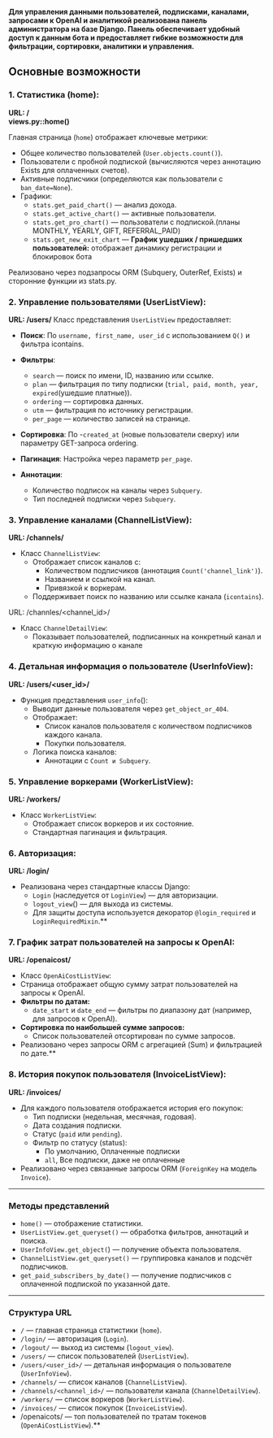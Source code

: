 
**Для управления данными пользователей, подписками, каналами, запросами к OpenAI и аналитикой реализована панель администратора на базе Django. Панель обеспечивает удобный доступ к данным бота и предоставляет гибкие возможности для фильтрации, сортировки, аналитики и управления.**
## Основные возможности

### 1. Статистика (home):

**URL: /  
views.py::home()**

Главная страница (`home`) отображает ключевые метрики:

- Общее количество пользователей (`User.objects.count()`).
- Пользователи с пробной подпиской (вычисляются через аннотацию Exists для оплаченных счетов).
- Активные подписчики (определяются как пользователи с `ban_date=None`).
- Графики:
	- `stats.get_paid_chart()` — анализ дохода.
	- `stats.get_active_chart()` — активные пользователи.
	- `stats.get_pro_chart()` — пользователи с подпиской.(планы MONTHLY, YEARLY, GIFT, REFERRAL_PAID)
	- `stats.get_new_exit_chart` — **График ушедших / пришедших пользователей:** отображает динамику регистрации и блокировок бота

Реализовано через подзапросы ORM (Subquery, OuterRef, Exists) и сторонние функции из stats.py.

### 2. Управление пользователями (UserListView):

**URL: /users/**
Класс представления `UserListView` предоставляет:

- **Поиск**: По `username, first_name, user_id` с использованием `Q()` и фильтра icontains.
- **Фильтры**:
	- `search` — поиск по имени, ID, названию или ссылке.
	- `plan` — фильтрация по типу подписки (`trial, paid, month, year, expired`(ушедшие платные)).
	- `ordering` — сортировка данных.
	- `utm` — фильтрация по источнику регистрации.
	- `per_page` — количество записей на странице.
    
- **Сортировка**: По -`created_at` (новые пользователи сверху) или параметру GET-запроса ordering.
- **Пагинация**: Настройка через параметр `per_page`.
- **Аннотации**:
	- Количество подписок на каналы через `Subquery`.
	- Тип последней подписки через `Subquery`.  

### 3. Управление каналами (ChannelListView):

**URL: /channels/**
- Класс `ChannelListView`:
	- Отображает список каналов с:
		- Количеством подписчиков (аннотация `Count('channel_link')`).
		- Названием и ссылкой на канал.
		- Привязкой к воркерам.
	- Поддерживает поиск по названию или ссылке канала (`icontains`).

URL: /channles/<channel_id>/
- Класс `ChannelDetailView`:
	- Показывает пользователей, подписанных на конкретный канал и краткую информацию о канале  

### 4. Детальная информация о пользователе (UserInfoView):

**URL: /users/<user_id>/**
- Функция представления `user_info`():
	- Выводит данные пользователя через `get_object_or_404`.
	- Отображает:
		- Список каналов пользователя с количеством подписчиков каждого канала.
		- Покупки пользователя.
	- Логика поиска каналов:
		- Аннотации с `Count и Subquery`.

### 5. Управление воркерами (WorkerListView):

**URL: /workers/**
- Класс `WorkerListView`:
	- Отображает список воркеров и их состояние.
	- Стандартная пагинация и фильтрация.  

### 6.  Авторизация:

**URL: /login/**
- Реализована через стандартные классы Django:
	- `Login` (наследуется от `LoginView`) — для авторизации.
	- `logout_view`() — для выхода из системы.
	- Для защиты доступа используется декоратор `@login_required` и `LoginRequiredMixin`.**

### 7. График затрат пользователей на запросы к OpenAI:

**URL: /openaicost/**
- Класс `OpenAiCostListView`:
- Страница отображает общую сумму затрат пользователей на запросы к OpenAI.
- **Фильтры по датам:**
	- `date_start` и `date_end` — фильтры по диапазону дат (например, для запросов к OpenAI).
- **Сортировка по наибольшей сумме запросов:**
	- Список пользователей отсортирован по сумме запросов.
- Реализовано через запросы ORM с агрегацией (Sum) и фильтрацией по дате.**

### 8. История покупок пользователя (InvoiceListView):

**URL: /invoices/**
- Для каждого пользователя отображается история его покупок:
	- Тип подписки (недельная, месячная, годовая).
	- Дата создания подписки.
	- Статус (`paid` или `pending`).
	- Фильтр по статусу (status):  
	    - По умолчанию, Оплаченные подписки  
	    - `all`, Все подписки, даже не оплаченные
- Реализовано через связанные запросы ORM (`ForeignKey` на модель `Invoice`).

****

### Методы представлений

- `home()` — отображение статистики.
- `UserListView.get_queryset()` — обработка фильтров, аннотаций и поиска.
- `UserInfoView.get_object(`) — получение объекта пользователя.
- `ChannelListView.get_queryset()` — группировка каналов и подсчёт подписчиков.
- `get_paid_subscribers_by_date()` — получение подписчиков с оплаченной подпиской по указанной дате.
****

### Структура URL

- `/` — главная страница статистики (`home`).
- `/login/` — авторизация (`Login`).
- `/logout/` — выход из системы (`logout_view`).
- `/users/` — список пользователей (`UserListView`).
- `/users/<user_id>/` — детальная информация о пользователе (`UserInfoView`).
- `/channels/` — список каналов (`ChannelListView`).
- `/channels/<channel_id>/` — пользователи канала (`ChannelDetailView`).
- `/workers/` — список воркеров (`WorkerListView`).
- `/invoices/` — список покупок (`InvoiceListView`).
- /openaicots/ — топ пользователей по тратам токенов (`OpenAiCostListView`).**